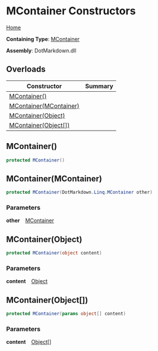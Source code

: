 # MContainer Constructors

[Home](../../../../README.md)

**Containing Type**: [MContainer](../README.md)

**Assembly**: DotMarkdown\.dll

## Overloads

| Constructor | Summary |
| ----------- | ------- |
| [MContainer()](#DotMarkdown_Linq_MContainer__ctor) | |
| [MContainer(MContainer)](#DotMarkdown_Linq_MContainer__ctor_DotMarkdown_Linq_MContainer_) | |
| [MContainer(Object)](#DotMarkdown_Linq_MContainer__ctor_System_Object_) | |
| [MContainer(Object\[\])](#DotMarkdown_Linq_MContainer__ctor_System_Object___) | |

## MContainer\(\) <a id="DotMarkdown_Linq_MContainer__ctor"></a>

```csharp
protected MContainer()
```

## MContainer\(MContainer\) <a id="DotMarkdown_Linq_MContainer__ctor_DotMarkdown_Linq_MContainer_"></a>

```csharp
protected MContainer(DotMarkdown.Linq.MContainer other)
```

### Parameters

**other** &ensp; [MContainer](../README.md)

## MContainer\(Object\) <a id="DotMarkdown_Linq_MContainer__ctor_System_Object_"></a>

```csharp
protected MContainer(object content)
```

### Parameters

**content** &ensp; [Object](https://docs.microsoft.com/en-us/dotnet/api/system.object)

## MContainer\(Object\[\]\) <a id="DotMarkdown_Linq_MContainer__ctor_System_Object___"></a>

```csharp
protected MContainer(params object[] content)
```

### Parameters

**content** &ensp; [Object](https://docs.microsoft.com/en-us/dotnet/api/system.object)\[\]